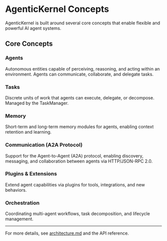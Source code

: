 # AgenticKernel Concepts

AgenticKernel is built around several core concepts that enable flexible and powerful AI agent systems.

## Core Concepts

### Agents

Autonomous entities capable of perceiving, reasoning, and acting within an environment. Agents can communicate,
collaborate, and delegate tasks.

### Tasks

Discrete units of work that agents can execute, delegate, or decompose. Managed by the TaskManager.

### Memory

Short-term and long-term memory modules for agents, enabling context retention and learning.

### Communication (A2A Protocol)

Support for the Agent-to-Agent (A2A) protocol, enabling discovery, messaging, and collaboration between agents via
HTTP/JSON-RPC 2.0.

### Plugins & Extensions

Extend agent capabilities via plugins for tools, integrations, and new behaviors.

### Orchestration

Coordinating multi-agent workflows, task decomposition, and lifecycle management.

---

For more details, see [architecture.md](architecture.md) and the API reference.

